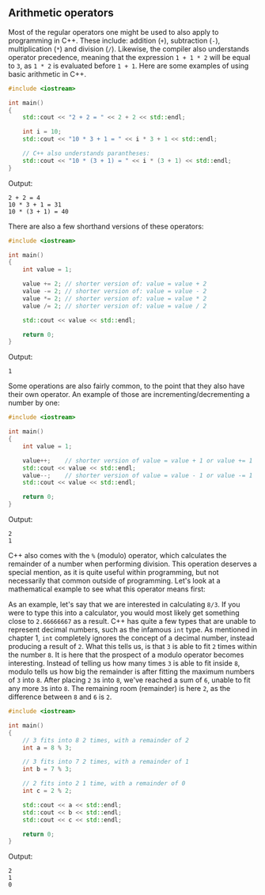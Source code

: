 ## Arithmetic operators

Most of the regular operators one might be used to also apply to programming in C++. These include: addition (`+`),
subtraction (`-`), multiplication (`*`) and division (`/`). Likewise, the compiler also understands operator precedence, meaning that the expression `1 + 1 * 2` will be equal to `3`, as `1 * 2` is evaluated before `1 + 1`. Here are some examples of using basic arithmetic in C++.

```cpp
#include <iostream>

int main()
{
	std::cout << "2 + 2 = " << 2 + 2 << std::endl;

	int i = 10;
	std::cout << "10 * 3 + 1 = " << i * 3 + 1 << std::endl;

	// C++ also understands parantheses:
	std::cout << "10 * (3 + 1) = " << i * (3 + 1) << std::endl;
}
```

Output:
```
2 + 2 = 4
10 * 3 + 1 = 31
10 * (3 + 1) = 40
```

There are also a few shorthand versions of these operators:

```cpp
#include <iostream>

int main()
{
	int value = 1;

	value += 2;	// shorter version of: value = value + 2
	value -= 2;	// shorter version of: value = value - 2
	value *= 2; // shorter version of: value = value * 2
	value /= 2; // shorter version of: value = value / 2

	std::cout << value << std::endl;

	return 0;
}
```

Output:
```
1
```

Some operations are also fairly common, to the point that they also have their own operator. An example of those are incrementing/decrementing a number by one:

```cpp
#include <iostream>

int main()
{
	int value = 1;

	value++;	// shorter version of value = value + 1 or value += 1
	std::cout << value << std::endl;
	value--;	// shorter version of value = value - 1 or value -= 1
	std::cout << value << std::endl;

	return 0;
}
```

Output:
```
2
1
```

C++ also comes with the `%` (modulo) operator, which calculates the remainder of a number when performing division. This operation deserves a special mention, as it is quite useful within programming, but not necessarily that common outside of programming. Let's look at a mathematical example to see what this operator means first:

As an example, let's say that we are interested in calculating `8/3`. If you were to type this into a calculator, you would most likely get something close to `2.66666667` as a result. C++ has quite a few types that are unable to represent decimal numbers, such as the infamous `int` type. As mentioned in chapter 1, `int` completely ignores the concept of a decimal number, instead producing a result of `2`. What this tells us, is that `3` is able to fit `2` times within the number `8`. It is here that the prospect of a modulo operator becomes interesting. Instead of telling us how many times `3` is able to fit inside `8`, modulo tells us how big the remainder is after fitting the maximum numbers of `3` into `8`. After placing `2` `3`s into `8`, we've reached a sum of `6`, unable to fit any more `3`s into `8`. The remaining room (remainder) is here `2`, as the difference between `8` and `6` is `2`.

```cpp
#include <iostream>

int main()
{
	// 3 fits into 8 2 times, with a remainder of 2
	int a = 8 % 3;

	// 3 fits into 7 2 times, with a remainder of 1
	int b = 7 % 3;

	// 2 fits into 2 1 time, with a remainder of 0
	int c = 2 % 2;

	std::cout << a << std::endl;
	std::cout << b << std::endl;
	std::cout << c << std::endl;

	return 0;
}
```

Output:
```
2
1
0
```
